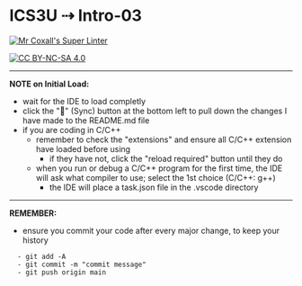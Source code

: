 # ICS3U ⇢ Intro-03

[![Mr Coxall's Super Linter](https://github.com/<OWNER>/<REPOSITORY>/workflows/Mr%20Coxall's%20Super%20Linter/badge.svg)](https://github.com/<OWNER>/<REPOSITORY>/actions)

[![CC BY-NC-SA 4.0](https://img.shields.io/badge/License-CC%20BY--NC--SA%204.0-blue.svg)](./LICENSE)

---

**NOTE on Initial Load:**
- wait for the IDE to load completly
- click the "🔁" (Sync) button at the bottom left to pull down the changes I have made to the README.md file
- if you are coding in C/C++
  - remember to check the "extensions" and ensure all C/C++ extension have loaded before using
    - if they have not, click the "reload required" button until they do
  - when you run or debug a C/C++ program for the first time, the IDE will ask what compiler to use; select the 1st choice (C/C++: g++)
    - the IDE will place a task.json file in the .vscode directory

---

**REMEMBER:**
- ensure you commit your code after every major change, to keep your history
```
  - git add -A
  - git commit -m "commit message"
  - git push origin main
```